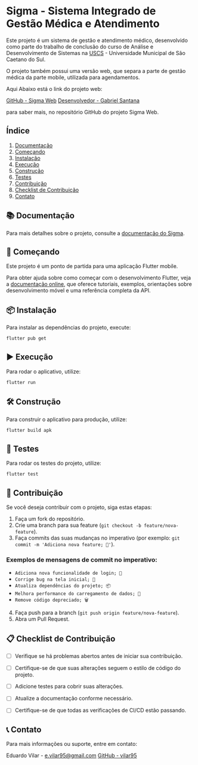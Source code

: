 
# Sigma - Sistema Integrado de Gestão Médica e Atendimento

Este projeto é um sistema de gestão e atendimento médico, desenvolvido como parte do trabalho de conclusão do curso de Análise e Desenvolvimento de Sistemas na [USCS](https://www.uscs.edu.br/) - Universidade Municipal de São Caetano do Sul.

O projeto também possui uma versão web, que separa a parte de gestão médica da parte mobile, utilizada para agendamentos.

Aqui Abaixo está o link do projeto web:

[GitHub - Sigma Web](https://github.com/santanaGs/sigma-2024)
[Desenvolvedor - Gabriel Santana](https://github.com/santanaGs)

para saber mais, no repositório GitHub do projeto Sigma Web.

## Índice

1. [Documentação](#-documentação)
2. [Começando](#-começando)
3. [Instalação](#-instalação)
4. [Execução](#-execução)
5. [Construção](#-construção)
6. [Testes](#-testes)
7. [Contribuição](#-contribuição)
8. [Checklist de Contribuição](#-checklist-de-contribuição)
9. [Contato](#-contato)

## 📚 Documentação

Para mais detalhes sobre o projeto, consulte a [documentação do Sigma](https://docs.google.com/document/d/1e93U9MtaF4Qe_bMnXxHIuFSuy8ACy9UB/edit?usp=sharing&ouid=114278337535765535566&rtpof=true&sd=true).

## 🚀 Começando

Este projeto é um ponto de partida para uma aplicação Flutter mobile.

Para obter ajuda sobre como começar com o desenvolvimento Flutter, veja a
[documentação online](https://docs.flutter.dev/), que oferece tutoriais,
exemplos, orientações sobre desenvolvimento móvel e uma referência completa da API.

## 📦 Instalação

Para instalar as dependências do projeto, execute:

```sh
flutter pub get
```

## ▶️ Execução

Para rodar o aplicativo, utilize:

```sh
flutter run
```

## 🛠️ Construção

Para construir o aplicativo para produção, utilize:

```sh
flutter build apk
```

## 🧪 Testes

Para rodar os testes do projeto, utilize:

```sh
flutter test
```

## 🤝 Contribuição

Se você deseja contribuir com o projeto, siga estas etapas:

1. Faça um fork do repositório.
2. Crie uma branch para sua feature (`git checkout -b feature/nova-feature`).
3. Faça commits das suas mudanças no imperativo (por exemplo: `git commit -m 'Adiciona nova feature; 🚀'`).

### Exemplos de mensagens de commit no imperativo:

- `Adiciona nova funcionalidade de login; 🔑`
- `Corrige bug na tela inicial; 🐛`
- `Atualiza dependências do projeto; 📦`
- `Melhora performance do carregamento de dados; 🚀`
- `Remove código depreciado; 🗑️`

4. Faça push para a branch (`git push origin feature/nova-feature`).
5. Abra um Pull Request.

## 📋 Checklist de Contribuição

- [ ] Verifique se há problemas abertos antes de iniciar sua contribuição.
- [ ] Certifique-se de que suas alterações seguem o estilo de código do projeto.
- [ ] Adicione testes para cobrir suas alterações.
- [ ] Atualize a documentação conforme necessário.
- [ ] Certifique-se de que todas as verificações de CI/CD estão passando.


## 📞 Contato

Para mais informações ou suporte, entre em contato:

Eduardo Vilar - e.vilar95@gmail.com
[GitHub - vilar95](https://github.com/vilar95)